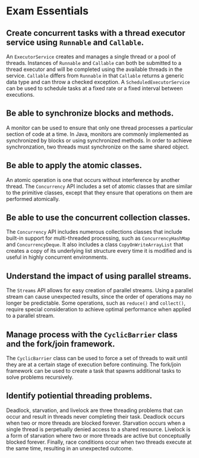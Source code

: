 # Exam Essentials
## Create concurrent tasks with a thread executor service using `Runnable` and `Callable`.
An `ExecutorService` creates and manages a single thread or a pool of threads. Instances
of `Runnable` and `Callable` can both be submitted to a thread executor and will be completed
using the available threads in the service. `Callable` differs from `Runnable` in that
`Callable` returns a generic data type and can throw a checked exception. A
`ScheduledExecutorService` can be used to schedule tasks at a fixed rate or a fixed interval
between executions.

## Be able to synchronize blocks and methods.
A monitor can be used to ensure that only one thread processes a particular section of code
at a time. In Java, monitors are commonly implemented as synchronized by blocks or using
synchronized methods. In order to achieve synchronzation, two threads must synchronize on
the same shared object.

## Be able to apply the atomic classes.
An atomic operation is one that occurs without interference by another thread. The
`Concurrency` API includes a set of atomic classes that are similar to the primitive classes, except that they ensure that operations on them are performed atomically.

## Be able to use the concurrent collection classes.
The `Concurrency` API includes numerous collections classes that include built-in support
for multi-threaded processing, such as `ConcurrencyHashMap` and `ConcurrencyDeque`. It
also includes a class `CopyOnWriteArrayList` that creates a copy of its underlying list
structure every time it is modified and is useful in highly concurrent environments.

## Understand the impact of using parallel streams.
The `Streams` API allows for easy creation of parallel streams. Using a parallel stream
can cause unexpected results, since the order of operations may no longer be predictable.
Some operations, such as `reduce()` and `collect()`, require special consideration to
achieve optimal performance when applied to a parallel stream.

## Manage process with the `CyclicBarrier` class and the fork/join framework.
The `CyclicBarrier` class can be used to force a set of threads to wait until they are at
a certain stage of execution before continuing. The fork/join framework can be used to
create a task that spawns additional tasks to solve problems recursively.

## Identify potiential threading problems.
Deadlock, starvation, and livelock are three threading problems that can occur and result
in threads never completing their task. Deadlock occurs when two or more threads are blocked
forever. Starvation occurs when a single thread is perpetually denied access to a shared
resource. Livelock is a form of starvation where two or more threads are active but
conceptually blocked forever. Finally, race conditions occur when two threads execute
at the same time, resulting in an unexpected outcome.
